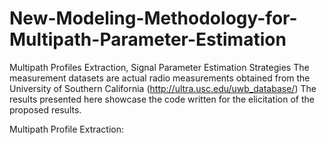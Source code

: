 # New-Modeling-Methodology-for-Multipath-Parameter-Estimation
Multipath Profiles Extraction, Signal Parameter Estimation Strategies
The measurement datasets are actual radio measurements obtained from the University of Southern California (http://ultra.usc.edu/uwb_database/)
The results presented here showcase the code written for the elicitation of the proposed results.

Multipath Profile Extraction:


